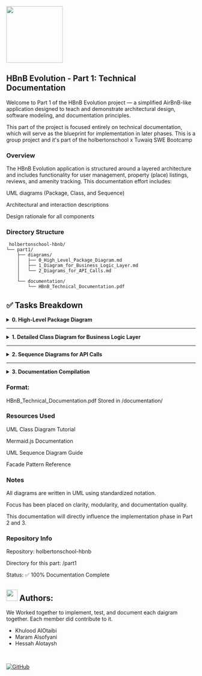  <img src="https://github.com/user-attachments/assets/5f8d33ce-fed8-438a-935c-a9916afef26e" width="150">
 
 <dive></dive>
 
 ## HBnB Evolution - Part 1: Technical Documentation
Welcome to Part 1 of the HBnB Evolution project — a simplified AirBnB-like application designed to teach and demonstrate architectural design, software modeling, and documentation principles.

This part of the project is focused entirely on technical documentation, which will serve as the blueprint for implementation in later phases.
This is a group project and it's part of the holbertonschool x Tuwaiq SWE Bootcamp 

### Overview
The HBnB Evolution application is structured around a layered architecture and includes functionality for user management, property (place) listings, reviews, and amenity tracking. This documentation effort includes:

UML diagrams (Package, Class, and Sequence)

Architectural and interaction descriptions

Design rationale for all components

### Directory Structure
```
 holbertonschool-hbnb/
└── part1/
    ├── diagrams/
    │   ├── 0_High_Level_Package_Diagram.md
    │   ├── 1_Diagram_for_Business_Logic_Layer.md
    │   └── 2_Diagrams_for_API_Calls.md
    │ 
    └── documentation/
        └── HBnB_Technical_Documentation.pdf
```
## ✅ Tasks Breakdown

<details>
<summary><strong>0. High-Level Package Diagram</strong></summary>

**📌 Objective:**  
Illustrate the three-layer architecture of the HBnB system using the **Facade Pattern** for inter-layer communication.

**🧱 Layers:**
- **Presentation Layer**: API & Services
- **Business Logic Layer**: Core Models (User, Place, Review, Amenity)
- **Persistence Layer**: Data storage/retrieval logic (e.g., repositories/DAOs)

**📎 Deliverables:**
- UML Package Diagram (Mermaid.js or draw.io)
- Explanatory notes on architecture and design patterns

</details>

---

<details>
<summary><strong>1. Detailed Class Diagram for Business Logic Layer</strong></summary>

**📌 Objective:**  
Design and document all entities in the business logic layer, showing attributes, methods, and relationships.

**📦 Entities Modeled:**
- `User`
- `Place`
- `Review`
- `Amenity`

**📎 Requirements:**
- Use UUIDs for unique identification
- Include `created_at` and `updated_at` timestamps
- Show associations (e.g., Place ↔ Amenities)

**📎 Deliverables:**
- UML Class Diagram
- Description of each class, relationships, and logic

</details>

---

<details>
<summary><strong>2. Sequence Diagrams for API Calls</strong></summary>

**📌 Objective:**  
Demonstrate the flow of data and logic for major API operations.

**📎 API Calls Modeled:**
1. User Registration  
2. Place Creation  
3. Review Submission  
4. Fetch List of Places

**📎 Deliverables:**
- 4 UML Sequence Diagrams
- Step-by-step explanation of each interaction

**🎯 Focus Areas:**
- Request flow from Presentation → Business Logic → Persistence
- Use of method calls, validations, and DB access

</details>

---

<details>
<summary><strong>3. Documentation Compilation</strong></summary>

**📌 Objective:**  
Assemble all diagrams and notes into a **comprehensive technical document** that defines the system architecture.

**📎 Includes:**
- Introduction and project overview
- High-Level Architecture section
- Detailed Class Design section
- API Interaction Flow section

**📝 Format:**  
`HBnB_Technical_Documentation.pdf`  
Stored in `/documentation/`

</details>


### Format:
HBnB_Technical_Documentation.pdf
Stored in /documentation/

###  Resources Used
UML Class Diagram Tutorial

Mermaid.js Documentation

UML Sequence Diagram Guide

Facade Pattern Reference

 ### Notes
All diagrams are written in UML using standardized notation.

Focus has been placed on clarity, modularity, and documentation quality.

This documentation will directly influence the implementation phase in Part 2 and 3.

### Repository Info
Repository: holbertonschool-hbnb

Directory for this part: /part1

Status: ✅ 100% Documentation Complete


##  <img src="https://img.icons8.com/ios/452/github.png" width="30"/> Authors: 
We Worked together to implement, test, and document each daigram together. Each member did contribute to it.

- Khulood AlOtaibi
- Maram Alsofyani
- Hessah Alotaysh
  
<br>

[![GitHub](https://img.shields.io/badge/GitHub-Maram_Alsofyani-lightpink)](https://github.com/maram-ra)



